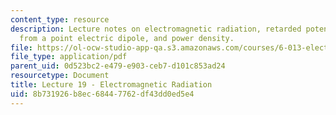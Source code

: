 ```yaml
---
content_type: resource
description: Lecture notes on electromagnetic radiation, retarded potentials, radiation
  from a point electric dipole, and power density.
file: https://ol-ocw-studio-app-qa.s3.amazonaws.com/courses/6-013-electromagnetics-and-applications-fall-2005/8b731926b8ec68447762df43dd0ed5e4_lec19.pdf
file_type: application/pdf
parent_uid: 0d523bc2-e479-e903-ceb7-d101c853ad24
resourcetype: Document
title: Lecture 19 - Electromagnetic Radiation
uid: 8b731926-b8ec-6844-7762-df43dd0ed5e4
---
```

